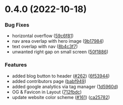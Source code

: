 # 0.4.0 (2022-10-18)


### Bug Fixes

* horizontal overflow ([59c6f81](https://github.com/Roxie-32/4c-site/commit/59c6f81b0f3b9d4e2626d4ef1bcf03a162574c4c))
* nav area overlap with hero image ([9b17984](https://github.com/Roxie-32/4c-site/commit/9b179841b54381479abd260665155d97cb5b52cf))
* text overlap with nav ([8b4c3f7](https://github.com/Roxie-32/4c-site/commit/8b4c3f7bda23dce32a75f4a09eea4018819e97d9))
* unwanted right gap on small screen ([50f1886](https://github.com/Roxie-32/4c-site/commit/50f1886d131fca11dd299d18a6db9f9bee57acff))


### Features

* added blog button to header ([#262](https://github.com/Roxie-32/4c-site/issues/262)) ([6f53944](https://github.com/Roxie-32/4c-site/commit/6f53944286ccc7c944154c1ac969c9b663a50b79))
* added contributors page ([babf949](https://github.com/Roxie-32/4c-site/commit/babf949d8a2a5c71afb25ee6c3dbb8a70867d88d))
* added google analytics via tag manager ([1d5960d](https://github.com/Roxie-32/4c-site/commit/1d5960da3973d69331d114a14d3f6cf07701d445))
* OG & Favicon in Layout ([712fbdc](https://github.com/Roxie-32/4c-site/commit/712fbdc005780f0e8dec412218e023111c80cf6c))
* update website color scheme ([#161](https://github.com/Roxie-32/4c-site/issues/161)) ([ca25782](https://github.com/Roxie-32/4c-site/commit/ca25782bd9e2078edcf0bbebe2c1dc7e02de30f5))



